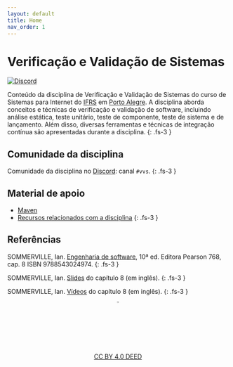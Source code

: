 ```yaml
---
layout: default
title: Home
nav_order: 1
---
```


# Verificação e Validação de Sistemas

[![Discord](https://img.shields.io/discord/717400933075648574?style=flat&label=Discord%20%23vvs&color=%235F86AF)](https://discord.gg/u2cCc2dVhj)

Conteúdo da disciplina de Verificação e Validação de Sistemas do curso de
Sistemas para Internet do [IFRS](http://ifrs.edu.br) em
[Porto Alegre](https://poa.ifrs.edu.br). A disciplina aborda conceitos e
técnicas de verificação e validação de software, incluindo análise estática,
teste unitário, teste de componente, teste de sistema e de lançamento.
Além disso, diversas ferramentas e técnicas de integração contínua são
apresentadas durante a disciplina.
{: .fs-3 }

## Comunidade da disciplina

Comunidade da disciplina no [Discord](https://discord.com/invite/C29cqvm):
canal `#vvs`.
{: .fs-3 }

## Material de apoio

* [Maven](maven/maven.md)
* [Recursos relacionados com a disciplina](perifericos/perifericos.md)
{: .fs-3 }

## Referências

SOMMERVILLE, Ian. [Engenharia de software](https://biblioteca.ifrs.edu.br/pergamum_ifrs/biblioteca_s/acesso_login.php?cod_acervo_acessibilidade=5030950&acesso=aHR0cHM6Ly9taWRkbGV3YXJlLWJ2LmFtNC5jb20uYnIvU1NPL2lmcnMvOTc4ODU0MzAyNDk3NA==&label=acesso%20restrito), 10ª ed. Editora Pearson 768, cap. 8 ISBN 9788543024974.
{: .fs-3 }

SOMMERVILLE, Ian. [Slides](https://iansommerville.com/software-engineering-book/slides/) do capítulo 8 (em inglês).
{: .fs-3 }

SOMMERVILLE, Ian. [Vídeos](https://iansommerville.com/software-engineering-book/videos/imp/) do capítulo 8 (em inglês).
{: .fs-3 }

<center>
    <a href="https://rpmhub.dev" target="blanck"><img src="imgs/logo.png" alt="Rodrigo Prestes Machado" width="3%" height="3%" border=0 style="border:0; text-decoration:none; outline:none"></a><br/>
    <a rel="license" href="http://creativecommons.org/licenses/by/4.0/">CC BY 4.0 DEED</a>
</center>